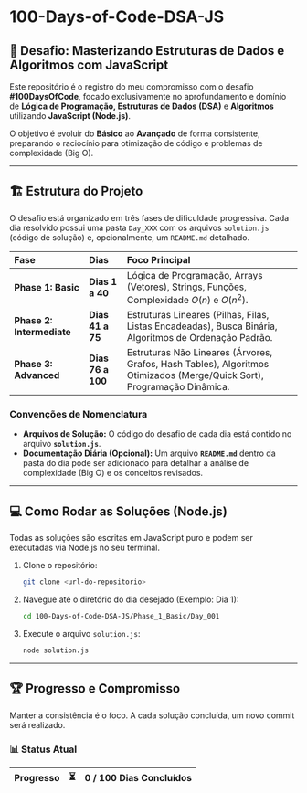 # 100-Days-of-Code-DSA-JS

## 🎯 Desafio: Masterizando Estruturas de Dados e Algoritmos com JavaScript

Este repositório é o registro do meu compromisso com o desafio **#100DaysOfCode**, focado exclusivamente no aprofundamento e domínio de **Lógica de Programação, Estruturas de Dados (DSA)** e **Algoritmos** utilizando **JavaScript (Node.js)**.

O objetivo é evoluir do **Básico** ao **Avançado** de forma consistente, preparando o raciocínio para otimização de código e problemas de complexidade (Big O).

---

## 🏗 Estrutura do Projeto

O desafio está organizado em três fases de dificuldade progressiva. Cada dia resolvido possui uma pasta `Day_XXX` com os arquivos `solution.js` (código de solução) e, opcionalmente, um `README.md` detalhado.

| Fase | Dias | Foco Principal |
| :--- | :--- | :--- |
| **Phase 1: Basic** | **Dias 1 a 40** | Lógica de Programação, Arrays (Vetores), Strings, Funções, Complexidade $O(n)$ e $O(n^2)$. |
| **Phase 2: Intermediate** | **Dias 41 a 75** | Estruturas Lineares (Pilhas, Filas, Listas Encadeadas), Busca Binária, Algoritmos de Ordenação Padrão. |
| **Phase 3: Advanced** | **Dias 76 a 100** | Estruturas Não Lineares (Árvores, Grafos, Hash Tables), Algoritmos Otimizados (Merge/Quick Sort), Programação Dinâmica. |

### Convenções de Nomenclatura

* **Arquivos de Solução:** O código do desafio de cada dia está contido no arquivo **`solution.js`**.
* **Documentação Diária (Opcional):** Um arquivo **`README.md`** dentro da pasta do dia pode ser adicionado para detalhar a análise de complexidade (Big O) e os conceitos revisados.

---

## 💻 Como Rodar as Soluções (Node.js)

Todas as soluções são escritas em JavaScript puro e podem ser executadas via Node.js no seu terminal.

1.  Clone o repositório:
    ```bash
    git clone <url-do-repositorio>
    ```
2.  Navegue até o diretório do dia desejado (Exemplo: Dia 1):
    ```bash
    cd 100-Days-of-Code-DSA-JS/Phase_1_Basic/Day_001
    ```
3.  Execute o arquivo `solution.js`:
    ```bash
    node solution.js
    ```

---

## 🏆 Progresso e Compromisso

Manter a consistência é o foco. A cada solução concluída, um novo commit será realizado.

### 📊 Status Atual

| Progresso | ⏳ | 0 / 100 Dias Concluídos |
| :--- | :--- | :--- |